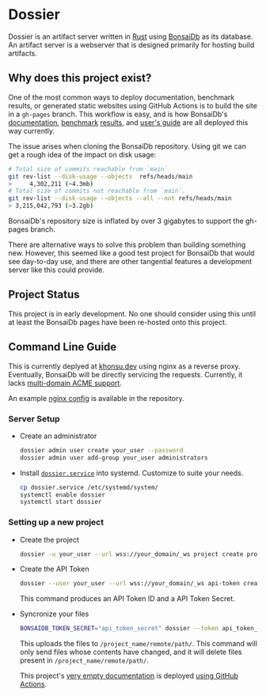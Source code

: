# Dossier

Dossier is an artifact server written in [Rust][rust] using
[BonsaiDb][bonsaidb] as its database. An artifact server is a webserver that is
designed primarily for hosting build artifacts.

## Why does this project exist?

One of the most common ways to deploy documentation, benchmark results, or
generated static websites using GitHub Actions is to build the site in a
`gh-pages` branch. This workflow is easy, and is how BonsaiDb's
[documentation][bonsaidb-docs], [benchmark][bonsaidb-suite]
[results][bonsaidb-commerce], and [user's guide][bonsaidb-guide] are all
deployed this way currently.

The issue arises when cloning the BonsaiDb repository. Using git we can get a
rough idea of the impact on disk usage:

```sh
# Total size of commits reachable from `main`
git rev-list --disk-usage --objects  refs/heads/main
>     4,302,211 (~4.3mb)
# Total size of commits not reachable from `main`.
git rev-list --disk-usage --objects --all --not refs/heads/main
> 3,215,042,793 (~3.2gb)
```

BonsaiDb's repository size is inflated by over 3 gigabytes to
support the gh-pages branch.

There are alternative ways to solve this problem than building something new.
However, this seemed like a good test project for BonsaiDb that would see
day-to-day use, and there are other tangential features a development server
like this could provide.

## Project Status

This project is in early development. No one should consider using this until at
least the BonsaiDb pages have been re-hosted onto this project.

## Command Line Guide

This is currently deplyed at [khonsu.dev][docs] using nginx as a reverse proxy.
Eventually, BonsaiDb will be directly servicing the requests. Currently, it
lacks [multi-domain ACME
support](https://github.com/khonsulabs/bonsaidb/issues/173).

An example [nginx config][nginx-config] is available in the repository.

### Server Setup

- Create an administrator

  ```sh
  dossier admin user create your_user --password
  dossier admin user add-group your_user administrators
  ```

- Install [`dossier.service`][systemd-service] into systemd. Customize to
  suite your needs.

  ```sh
  cp dossier.service /etc/systemd/system/
  systemctl enable dossier
  systemctl start dossier
  ```

### Setting up a new project

- Create the project

  ```sh
  dossier -u your_user --url wss://your_domain/_ws project create project_name
  ```
  
- Create the API Token

  ```sh
  dossier --user your_user --url wss://your_domain/_ws api-token create project_name token_label
  ```

  This command produces an API Token ID and a API Token Secret.

- Syncronize your files

  ```sh
  BONSAIDB_TOKEN_SECRET="api_token_secret" dossier --token api_token_id project sync project_name path/to/local/files /remote/path/
  ```

  This uploads the files to `/project_name/remote/path/`. This command will only
  send files whose contents have changed, and it will delete files present in
  `/project_name/remote/path/`.

  This project's [very empty documentation][docs] is deployed [using GitHub
  Actions][docs-workflow].

[rust]: https://rust-lang.org
[bonsaidb]: https://bonsaidb.io/
[bonsaidb-docs]: https://dev.bonsaidb.io/main/docs/bonsaidb/
[bonsaidb-suite]: https://dev.bonsaidb.io/main/benchmarks/suite/report/
[bonsaidb-commerce]: https://dev.bonsaidb.io/main/benchmarks/commerce/
[bonsaidb-guide]: https://dev.bonsaidb.io/main/guide/
[docs]: https://khonsu.dev/dossier/main/docs/dossier/
[nginx-config]: https://github.com/khonsulabs/dossier/blob/main/dossier.nginx.conf
[systemd-service]: https://github.com/khonsulabs/dossier/blob/main/dossier.service
[docs-workflow]: https://github.com/khonsulabs/dossier/blob/main/.github/workflows/docs.yml
